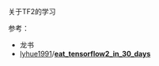 关于TF2的学习

参考：

- 龙书
- [lyhue1991](https://github.com/lyhue1991)/**[eat_tensorflow2_in_30_days](https://github.com/lyhue1991/eat_tensorflow2_in_30_days)**

